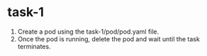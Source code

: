 # task-1 

1. Create a pod using the task-1/pod/pod.yaml file.
2. Once the pod is running, delete the pod and wait until the task terminates. 
